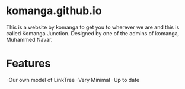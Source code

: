 # komanga.github.io
This is a website by komanga to get you to wherever we are and this is called Komanga Junction.
Designed by one of the admins of komanga, Muhammed Navar.
# Features
-Our own model of LinkTree
-Very Minimal
-Up to date
